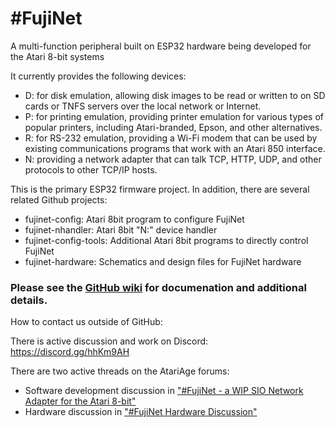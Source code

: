 #FujiNet   
=========

A multi-function peripheral built on ESP32 hardware being developed for the Atari 8-bit systems

It currently provides the following devices:

* D: for disk emulation, allowing disk images to be read or written to on SD cards or TNFS servers over the local network or Internet.
* P: for printing emulation, providing printer emulation for various types of popular printers, including Atari-branded, Epson, and other alternatives.
* R: for RS-232 emulation, providing a Wi-Fi modem that can be used by existing communications programs that work with an Atari 850 interface.
* N: providing a network adapter that can talk TCP, HTTP, UDP, and other protocols to other TCP/IP hosts.

This is the primary ESP32 firmware project. In addition, there are several related Github projects:

* fujinet-config: Atari 8bit program to configure FujiNet
* fujinet-nhandler: Atari 8bit "N:" device handler
* fujinet-config-tools: Additional Atari 8bit programs to directly control FujiNet
* fujinet-hardware: Schematics and design files for FujiNet hardware

### Please see the [GitHub wiki](https://github.com/FujiNetWIFI/fujinet-platformio/wiki) for documenation and additional details.

How to contact us outside of GitHub:

There is active discussion and work on Discord: https://discord.gg/hhKm9AH

There are two active threads on the AtariAge forums:  
* Software development discussion in
["#FujiNet - a WIP SIO Network Adapter for the Atari 8-bit"](https://atariage.com/forums/topic/298720-fujinet-a-wip-sio-network-adapter-for-the-atari-8-bit/)  
* Hardware discussion in
["#FujiNet Hardware Discussion"](https://atariage.com/forums/topic/306728-fujinet-hardware-discussion/)
